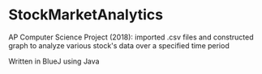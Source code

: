 # StockMarketAnalytics
AP Computer Science Project (2018): imported .csv files and constructed graph to analyze various stock's data over a specified time period

Written in BlueJ using Java
